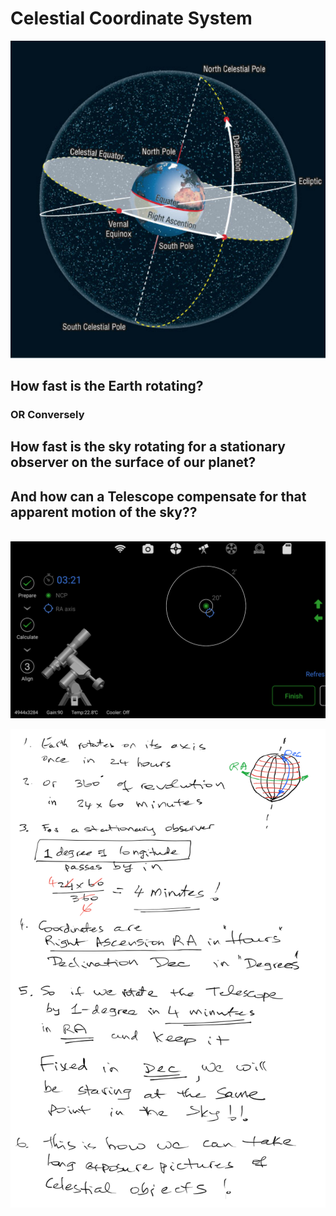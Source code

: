 # Celestial Coordinate System
![alt text](celestialcoords.png)
## How fast is the Earth rotating?

### OR Conversely

## How fast is the sky rotating for a stationary observer on the surface of our planet?
## And how can a Telescope compensate for that apparent motion of the sky??
\
![alt text](equatorial_axis.png)

![alt text](compensate.png)


